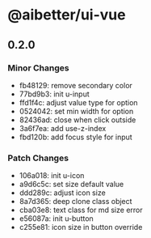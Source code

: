 # @aibetter/ui-vue

## 0.2.0

### Minor Changes

- fb48129: remove secondary color
- 77bd9b3: init u-input
- ffd1f4c: adjust value type for option
- 0524042: set min width for option
- 82436ad: close when click outside
- 3a6f7ea: add use-z-index
- fbd120b: add focus style for input

### Patch Changes

- 106a018: init u-icon
- a9d6c5c: set size default value
- ddd289c: adjust icon size
- 8a7d365: deep clone class object
- cba03e8: text class for md size error
- e56087a: init u-button
- c255e81: icon size in button override
